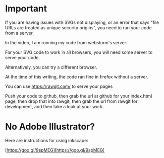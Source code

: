 # Important

If you are having issues with SVGs not displaying, or an error that says "file URLs are treated as unique security origins", you need to run your code from a server.

In the video, I am running my code from webstorm's server.

For your SVG code to work in all browsers, you will need some server to serve your code.

Alternatively, you can try a different browser.

At the time of this writing, the code ran fine in firefox without a server.

You can use https://rawgit.com/ to serve your pages

Push your code to github, then grab the url at github for your index.html page, then drop that into rawgit, then grab the url from rawgit for development, and then take a look at your work.

# No Adobe Illustrator?

Here are instructions for using inkscape:

[https://goo.gl/9spMEG](https://goo.gl/9spMEG)